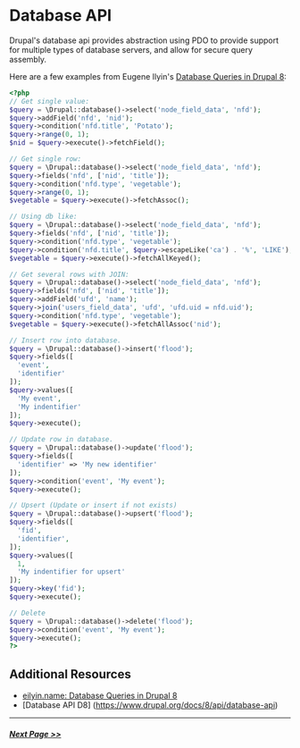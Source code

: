 # Database API

Drupal's database api provides abstraction using PDO to provide support for multiple types of database servers, and allow for secure query assembly.

Here are a few examples from Eugene Ilyin's [Database Queries in Drupal 8](http://www.eilyin.name/note/database-queries-drupal-8-7):

```php
<?php
// Get single value:
$query = \Drupal::database()->select('node_field_data', 'nfd');
$query->addField('nfd', 'nid');
$query->condition('nfd.title', 'Potato');
$query->range(0, 1);
$nid = $query->execute()->fetchField();

// Get single row:
$query = \Drupal::database()->select('node_field_data', 'nfd');
$query->fields('nfd', ['nid', 'title']);
$query->condition('nfd.type', 'vegetable');
$query->range(0, 1);
$vegetable = $query->execute()->fetchAssoc();

// Using db like:
$query = \Drupal::database()->select('node_field_data', 'nfd');
$query->fields('nfd', ['nid', 'title']);
$query->condition('nfd.type', 'vegetable');
$query->condition('nfd.title', $query->escapeLike('ca') . '%', 'LIKE');
$vegetable = $query->execute()->fetchAllKeyed();

// Get several rows with JOIN:
$query = \Drupal::database()->select('node_field_data', 'nfd');
$query->fields('nfd', ['nid', 'title']);
$query->addField('ufd', 'name');
$query->join('users_field_data', 'ufd', 'ufd.uid = nfd.uid');
$query->condition('nfd.type', 'vegetable');
$vegetable = $query->execute()->fetchAllAssoc('nid');

// Insert row into database.
$query = \Drupal::database()->insert('flood');
$query->fields([
  'event',
  'identifier'
]);
$query->values([
  'My event',
  'My indentifier'
]);
$query->execute();

// Update row in database.
$query = \Drupal::database()->update('flood');
$query->fields([
  'identifier' => 'My new identifier'
]);
$query->condition('event', 'My event');
$query->execute();

// Upsert (Update or insert if not exists)
$query = \Drupal::database()->upsert('flood');
$query->fields([
  'fid',
  'identifier',
]);
$query->values([
  1,
  'My indentifier for upsert'
]);
$query->key('fid');
$query->execute();

// Delete
$query = \Drupal::database()->delete('flood');
$query->condition('event', 'My event');
$query->execute();
?>
```

## Additional Resources
- [eilyin.name: Database Queries in Drupal 8](http://www.eilyin.name/note/database-queries-drupal-8-7)
- [Database API D8] (https://www.drupal.org/docs/8/api/database-api)
---

##### [Next Page >>](4.4-essential-apis-entity.md)
